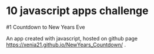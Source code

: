 # 10 javascript apps challenge

#1 Countdown to New Years Eve

An app created with javascript, hosted on github page https://xenia21.github.io/NewYears_Countdown/ . 

